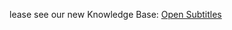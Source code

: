 lease see our new Knowledge Base: [Open Subtitles](https://support.emby.media/support/solutions/articles/44001160043-open-subtitles)
